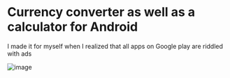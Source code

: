 # Currency converter as well as a calculator for Android

I made it for myself when I realized that all apps on Google play are 
riddled with ads

![image](https://github.com/user-attachments/assets/e32029e9-d2b9-473b-95f0-7713b911206c)
